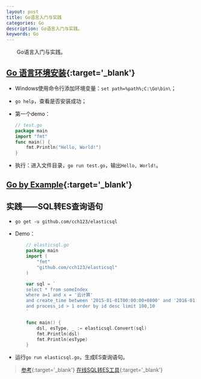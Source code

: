 ```yaml
---
layout: post
title: Go语言入门与实践
categories: Go
description: Go语言入门与实践。
keywords: Go
---
```


&emsp;&emsp;Go语言入门与实践。

## [Go 语言环境安装](https://www.runoob.com/go/go-environment.html){:target='_blank'}

  - Windows使用命令行添加环境变量：`set path=%path%;C:\Go\bin\`；
  - `go help`，查看是否安装成功；
  - 第一个demo：

    ```go
    // test.go
    package main
    import "fmt"
    func main() {
        fmt.Println("Hello, World!")
    }
    ```

  - 执行：进入文件目录，`go run test.go`，输出`Hello, World!`。

## [Go by Example](https://gobyexample.com/){:target='_blank'}

## 实践——SQL转ES查询语句

  - `go get -u github.com/cch123/elasticsql`
  - Demo：

    ```go
        // elasticsql.go
        package main
        import (
            "fmt"
            "github.com/cch123/elasticsql"
        )

        var sql = `
        select * from someIndex
        where a=1 and x = '云计算'
        and create_time between '2015-01-01T00:00:00+0800' and '2016-01-01T00:00:00+0800'
        and process_id > 1 order by id desc limit 100,10
        `

        func main() {
            dsl, esType, _ := elasticsql.Convert(sql)
            fmt.Println(dsl)
            fmt.Println(esType)
        }
    ```

  - 运行`go run elasticsql.go`，生成ES查询语句。
  
  > [参考](https://github.com/cch123/elasticsql){:target='_blank'}
  > [在线SQL转ES工具](http://www.ischoolbar.com/EsParser/){:target='_blank'}

